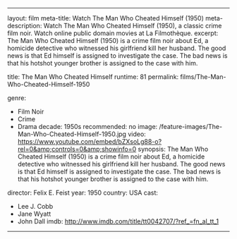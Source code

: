 ---

layout: film
meta-title: Watch The Man Who Cheated Himself (1950)
meta-description:  Watch The Man Who Cheated Himself (1950), a classic crime film noir. Watch online public domain movies at La Filmothèque.
excerpt: The Man Who Cheated Himself (1950) is a crime film noir about Ed, a homicide detective who witnessed his girlfriend kill her husband. The good news is that Ed himself is assigned to investigate the case. The bad news is that his hotshot younger brother is assigned to the case with him.

title: The Man Who Cheated Himself
runtime: 81
permalink: films/The-Man-Who-Cheated-Himself-1950

genre:
- Film Noir
- Crime
- Drama
decade: 1950s
recommended: no
image: /feature-images/The-Man-Who-Cheated-Himself-1950.jpg
video: https://www.youtube.com/embed/bZXsoLg88-o?rel=0&amp;controls=0&amp;showinfo=0
synopsis: The Man Who Cheated Himself (1950) is a crime film noir about Ed, a homicide detective who witnessed his girlfriend kill her husband. The good news is that Ed himself is assigned to investigate the case. The bad news is that his hotshot younger brother is assigned to the case with him.

director: Felix E. Feist
year: 1950
country: USA
cast:
- Lee J. Cobb
- Jane Wyatt
- John Dall
imdb: http://www.imdb.com/title/tt0042707/?ref_=fn_al_tt_1

---